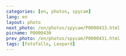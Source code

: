 ```yaml
---
categories: [en, photos, spycam]
lang: en
layout: photo
next_photo: /en/photos/spycam/P0000433.html
picname: P0000430
prev_photo: /en/photos/spycam/P0000431.html
tags: [Fotofalle, Leopard]
---
```

